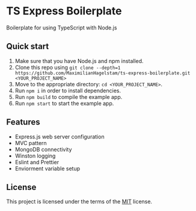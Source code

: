 # TS Express Boilerplate

Boilerplate for using TypeScript with Node.js

## Quick start

1.  Make sure that you have Node.js and npm installed.
2.  Clone this repo using `git clone --depth=1 https://github.com/MaximilianHagelstam/ts-express-boilerplate.git <YOUR_PROJECT_NAME>`
3.  Move to the appropriate directory: `cd <YOUR_PROJECT_NAME>`.
4.  Run `npm i` in order to install dependencies.
5.  Run `npm build` to compile the example app.
6.  Run `npm start` to start the example app.

## Features

- Express.js web server configuration
- MVC pattern
- MongoDB connectivity
- Winston logging
- Eslint and Prettier
- Enviorment variable setup

## License

This project is licensed under the terms of the [MIT](https://choosealicense.com/licenses/mit/) license.
